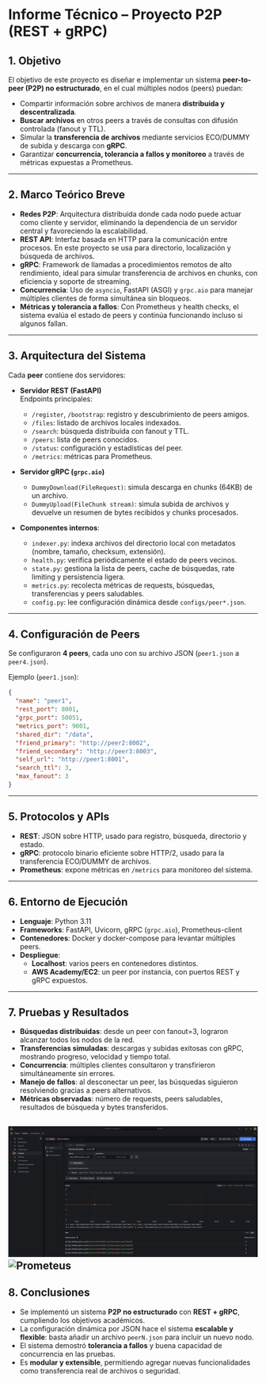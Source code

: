 # Informe Técnico – Proyecto P2P (REST + gRPC)

## 1. Objetivo
El objetivo de este proyecto es diseñar e implementar un sistema **peer-to-peer (P2P) no estructurado**, en el cual múltiples nodos (peers) puedan:
- Compartir información sobre archivos de manera **distribuida y descentralizada**.
- **Buscar archivos** en otros peers a través de consultas con difusión controlada (fanout y TTL).
- Simular la **transferencia de archivos** mediante servicios ECO/DUMMY de subida y descarga con **gRPC**.
- Garantizar **concurrencia, tolerancia a fallos y monitoreo** a través de métricas expuestas a Prometheus.

---

## 2. Marco Teórico Breve
- **Redes P2P**: Arquitectura distribuida donde cada nodo puede actuar como cliente y servidor, eliminando la dependencia de un servidor central y favoreciendo la escalabilidad.
- **REST API**: Interfaz basada en HTTP para la comunicación entre procesos. En este proyecto se usa para directorio, localización y búsqueda de archivos.
- **gRPC**: Framework de llamadas a procedimientos remotos de alto rendimiento, ideal para simular transferencia de archivos en chunks, con eficiencia y soporte de streaming.
- **Concurrencia**: Uso de `asyncio`, FastAPI (ASGI) y `grpc.aio` para manejar múltiples clientes de forma simultánea sin bloqueos.
- **Métricas y tolerancia a fallos**: Con Prometheus y health checks, el sistema evalúa el estado de peers y continúa funcionando incluso si algunos fallan.

---

## 3. Arquitectura del Sistema
Cada **peer** contiene dos servidores:

- **Servidor REST (FastAPI)**  
  Endpoints principales:  
  - `/register`, `/bootstrap`: registro y descubrimiento de peers amigos.  
  - `/files`: listado de archivos locales indexados.  
  - `/search`: búsqueda distribuida con fanout y TTL.  
  - `/peers`: lista de peers conocidos.  
  - `/status`: configuración y estadísticas del peer.  
  - `/metrics`: métricas para Prometheus.  

- **Servidor gRPC (`grpc.aio`)**  
  - `DummyDownload(FileRequest)`: simula descarga en chunks (64KB) de un archivo.  
  - `DummyUpload(FileChunk stream)`: simula subida de archivos y devuelve un resumen de bytes recibidos y chunks procesados.  

- **Componentes internos**:  
  - `indexer.py`: indexa archivos del directorio local con metadatos (nombre, tamaño, checksum, extensión).  
  - `health.py`: verifica periódicamente el estado de peers vecinos.  
  - `state.py`: gestiona la lista de peers, cache de búsquedas, rate limiting y persistencia ligera.  
  - `metrics.py`: recolecta métricas de requests, búsquedas, transferencias y peers saludables.  
  - `config.py`: lee configuración dinámica desde `configs/peer*.json`.

---

## 4. Configuración de Peers
Se configuraron **4 peers**, cada uno con su archivo JSON (`peer1.json` a `peer4.json`).  

Ejemplo (`peer1.json`):
```json
{
  "name": "peer1",
  "rest_port": 8001,
  "grpc_port": 50051,
  "metrics_port": 9001,
  "shared_dir": "/data",
  "friend_primary": "http://peer2:8002",
  "friend_secondary": "http://peer3:8003",
  "self_url": "http://peer1:8001",
  "search_ttl": 3,
  "max_fanout": 3
}
```

---

## 5. Protocolos y APIs
- **REST**: JSON sobre HTTP, usado para registro, búsqueda, directorio y estado.  
- **gRPC**: protocolo binario eficiente sobre HTTP/2, usado para la transferencia ECO/DUMMY de archivos.  
- **Prometheus**: expone métricas en `/metrics` para monitoreo del sistema.  

---

## 6. Entorno de Ejecución
- **Lenguaje**: Python 3.11  
- **Frameworks**: FastAPI, Uvicorn, gRPC (`grpc.aio`), Prometheus-client  
- **Contenedores**: Docker y docker-compose para levantar múltiples peers.  
- **Despliegue**:  
  - **Localhost**: varios peers en contenedores distintos.  
  - **AWS Academy/EC2**: un peer por instancia, con puertos REST y gRPC expuestos.  

---

## 7. Pruebas y Resultados
- **Búsquedas distribuidas**: desde un peer con fanout=3, lograron alcanzar todos los nodos de la red.  
- **Transferencias simuladas**: descargas y subidas exitosas con gRPC, mostrando progreso, velocidad y tiempo total.  
- **Concurrencia**: múltiples clientes consultaron y transfirieron simultáneamente sin errores.  
- **Manejo de fallos**: al desconectar un peer, las búsquedas siguieron resolviendo gracias a peers alternativos.  
- **Métricas observadas**: número de requests, peers saludables, resultados de búsqueda y bytes transferidos.  

![Grafana](Grafana.jpeg)
![Prometeus](Prometeus.jpeg)
---

## 8. Conclusiones
- Se implementó un sistema **P2P no estructurado** con **REST + gRPC**, cumpliendo los objetivos académicos.  
- La configuración dinámica por JSON hace el sistema **escalable y flexible**: basta añadir un archivo `peerN.json` para incluir un nuevo nodo.  
- El sistema demostró **tolerancia a fallos** y buena capacidad de concurrencia en las pruebas.  
- Es **modular y extensible**, permitiendo agregar nuevas funcionalidades como transferencia real de archivos o seguridad.  



